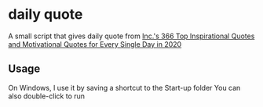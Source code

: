 # daily quote
 A small script that gives daily quote from [Inc.'s 366 Top Inspirational Quotes and Motivational Quotes for Every Single Day in 2020](https://www.inc.com/bill-murphy-jr/366-top-inspirational-quotes-motivational-quotes-for-every-single-day-in-2020.html)

## Usage
On Windows, I use it by saving a shortcut to the Start-up folder 
You can also double-click to run